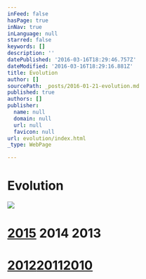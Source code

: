 ```yaml
---
inFeed: false
hasPage: true
inNav: true
inLanguage: null
starred: false
keywords: []
description: ''
datePublished: '2016-03-16T18:29:46.757Z'
dateModified: '2016-03-16T18:29:16.881Z'
title: Evolution
author: []
sourcePath: _posts/2016-01-21-evolution.md
published: true
authors: []
publisher:
  name: null
  domain: null
  url: null
  favicon: null
url: evolution/index.html
_type: WebPage

---
```

# Evolution
![](https://the-grid-user-content.s3-us-west-2.amazonaws.com/8d4f1233-6897-4df8-b65f-fc2b91e522ce.jpg)

[][0]

# [2015][1] 2014      2013     

# [2012][2][2011][3][2010][4]

[0]: null
[1]: http://thecreationist.us/new-work/
[2]: http://thecreationist.us/2012/
[3]: http://thecreationist.us/2011/
[4]: http://thecreationist.us/2010/